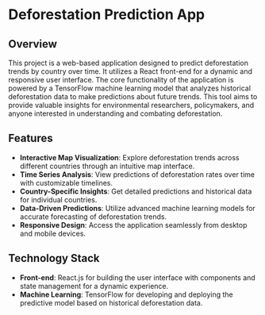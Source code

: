 
# Deforestation Prediction App

## Overview

This project is a web-based application designed to predict deforestation trends by country over time. It utilizes a React front-end for a dynamic and responsive user interface. The core functionality of the application is powered by a TensorFlow machine learning model that analyzes historical deforestation data to make predictions about future trends. This tool aims to provide valuable insights for environmental researchers, policymakers, and anyone interested in understanding and combating deforestation.

## Features

- **Interactive Map Visualization**: Explore deforestation trends across different countries through an intuitive map interface.
- **Time Series Analysis**: View predictions of deforestation rates over time with customizable timelines.
- **Country-Specific Insights**: Get detailed predictions and historical data for individual countries.
- **Data-Driven Predictions**: Utilize advanced machine learning models for accurate forecasting of deforestation trends.
- **Responsive Design**: Access the application seamlessly from desktop and mobile devices.

## Technology Stack

- **Front-end**: React.js for building the user interface with components and state management for a dynamic experience.
- **Machine Learning**: TensorFlow for developing and deploying the predictive model based on historical deforestation data.
